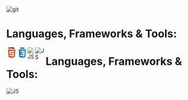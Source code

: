 ![git](https://user-images.githubusercontent.com/68713770/100372570-5723da00-3001-11eb-8ee4-8d062c9a8e43.png)

# Languages, Frameworks & Tools:
<img align="left" alt="HTML5" width="28px" src="https://raw.githubusercontent.com/github/explore/80688e429a7d4ef2fca1e82350fe8e3517d3494d/topics/html/html.png" />
<img align="left" alt="CSS3" width="28px" src="https://raw.githubusercontent.com/github/explore/80688e429a7d4ef2fca1e82350fe8e3517d3494d/topics/css/css.png" />
<img align="left" alt="JS" width="20px" src="https://user-images.githubusercontent.com/68713770/100373975-820f2d80-3003-11eb-86ec-cf0a2d7f81ef.png" /> 
<img align="left" alt="JS" width="28px" src="https://user-images.githubusercontent.com/68713770/100374555-60627600-3004-11eb-8f34-e6c6f8936c3c.png" />

# Languages, Frameworks & Tools:
<img  alt="JS" width="28px" src="https://user-images.githubusercontent.com/68713770/100374792-b800e180-3004-11eb-8444-b2fc28e76baa.png" />

